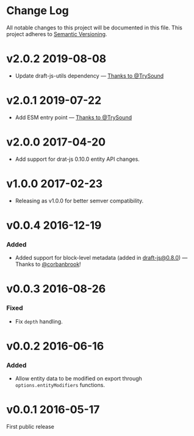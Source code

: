 # Change Log

All notable changes to this project will be documented in this file.
This project adheres to [Semantic Versioning](http://semver.org/).

# v2.0.2 2019-08-08

* Update draft-js-utils dependency — [Thanks to @TrySound](https://github.com/icelab/draft-js-ast-exporter/pull/10)

# v2.0.1 2019-07-22

* Add ESM entry point — [Thanks to @TrySound](https://github.com/icelab/draft-js-ast-exporter/pull/9)

# v2.0.0 2017-04-20

* Add support for drat-js 0.10.0 entity API changes.

# v1.0.0 2017-02-23

* Releasing as v1.0.0 for better semver compatibility.

# v0.0.4 2016-12-19

### Added

* Added support for block-level metadata (added in draft-js@0.8.0) — Thanks to [@corbanbrook](https://github.com/icelab/draft-js-ast-exporter/pull/5)!

# v0.0.3 2016-08-26

### Fixed

* Fix `depth` handling.

# v0.0.2 2016-06-16

### Added

* Allow entity data to be modified on export through `options.entityModifiers` functions.

# v0.0.1 2016-05-17

First public release
